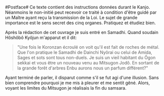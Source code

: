 #Postface#
Ce texte contient des instructions données durant le Kanjo. Néanmoins le non-initié peut recevoir ce traité à condition d'être guidé par un Maître ayant reçu la transmission de la Loi. Le sujet de grande importance est le sens secret des cinq organes. Pratiquez et étudiez bien.

Après la rédaction de cet ouvrage je suis entré en Samadhi. Quand soudain Hôshôbô Kyôjun m'apparut et il dit:
>"Une fois le Koronzan écroulé on voit qu'il est fait de roches de métal. Que l'on pratique le Samadhi de Dainchi Nyôrai ou celui de Amida, Sages et sots sont tous non-duels. Je suis un vieil habitant du Ôgon sekkai et vous être un nouveau venu au Mitsugon Jodô. En sortant de la grande forêt d'arbres Enbu aurons nous un parfum différent?"

Ayant terminé de parler,  il disparut comme s'il se fut agi d'une illusion. Sans bien comprendre pourquoi je me mis à pleurer et me sentit gêné. Alors, voyant les limites du Mitsugon je réalisais la fin du samsara.
